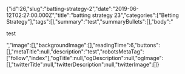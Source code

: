 {"id":26,"slug":"batting-strategy-2","date":"2019-06-12T02:27:00.000Z","title":"batting strategy 23","categories":["Betting Strategy"],"tags":[],"summary":"test","summaryBullets":[],"body":"<p>test</p>","image":[],"backgroundImage":[],"readingTime":6,"buttons":[],"metaTitle":null,"description":"test","robotsMetaTag":["follow","index"],"ogTitle":null,"ogDescription":null,"ogImage":[],"twitterTitle":null,"twitterDescription":null,"twitterImage":[]}
